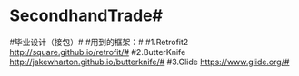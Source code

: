 # SecondhandTrade#
#毕业设计（接包）#
#用到的框架：#
#1.Retrofit2 http://square.github.io/retrofit/#
#2.ButterKnife http://jakewharton.github.io/butterknife/#
#3.Glide https://www.glide.org/#
